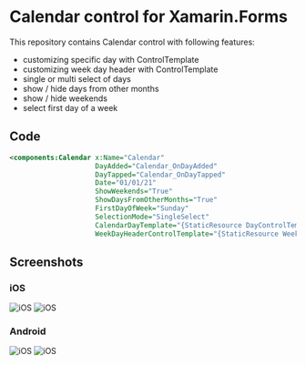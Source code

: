 # Calendar control for Xamarin.Forms

This repository contains Calendar control with following features:
- customizing specific day with ControlTemplate
- customizing week day header with ControlTemplate
- single or multi select of days
- show / hide days from other months
- show / hide weekends
- select first day of a week

## Code

```xml
<components:Calendar x:Name="Calendar"
                     DayAdded="Calendar_OnDayAdded"
                     DayTapped="Calendar_OnDayTapped"
                     Date="01/01/21"
                     ShowWeekends="True"
                     ShowDaysFromOtherMonths="True"
                     FirstDayOfWeek="Sunday"
                     SelectionMode="SingleSelect"
                     CalendarDayTemplate="{StaticResource DayControlTemplate}"
                     WeekDayHeaderControlTemplate="{StaticResource WeekDayControlTemplate}" />
```

## Screenshots

### iOS

![iOS](docs/iOS_2.png)
![iOS](docs/iOS_1.png)

### Android

![iOS](docs/Android_2.png)
![iOS](docs/Android_1.png)
